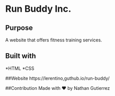 # Run Buddy Inc.

## Purpose
A website that offers fitness training services.

## Built with
*HTML
*CSS

##Website
https://lerentino,guthub.io/run-buddy/

##Contribution
Made with ❤️ by Nathan Gutierrez
